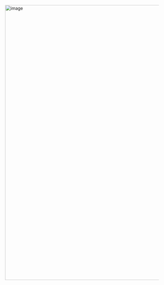 <img width="1440" height="900" alt="image" src="https://github.com/user-attachments/assets/f67bbdca-dcce-4150-811e-ec53931e118e" />
